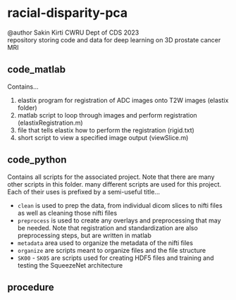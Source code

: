 # racial-disparity-pca

@author Sakin Kirti CWRU Dept of CDS 2023 <br>
repository storing code and data for deep learning on 3D prostate cancer MRI

## code_matlab
Contains...
1. elastix program for registration of ADC images onto T2W images (elastix folder)
2. matlab script to loop through images and perform registration (elastixRegistration.m)
3. file that tells elastix how to perform the registration (rigid.txt)
4. short script to view a specified image output (viewSlice.m)

## code_python
Contains all scripts for the associated project. Note that there are many other scripts in this folder. many different scripts are used for this project. Each of their uses is prefixed by a semi-useful title...
- `clean` is used to prep the data, from individual dicom slices to nifti files as well as cleaning those nifti files
- `preprocess` is used to create any overlays and preprocessing that may be needed. Note that registration and standardization are also preprocessing steps, but are written in matlab
- `metadata` area used to organize the metadata of the nifti files
- `organize` are scripts meant to organize files and the file structure
- `SK00` - `SK05` are scripts used for creating HDF5 files and training and testing the SqueezeNet architecture

## procedure

